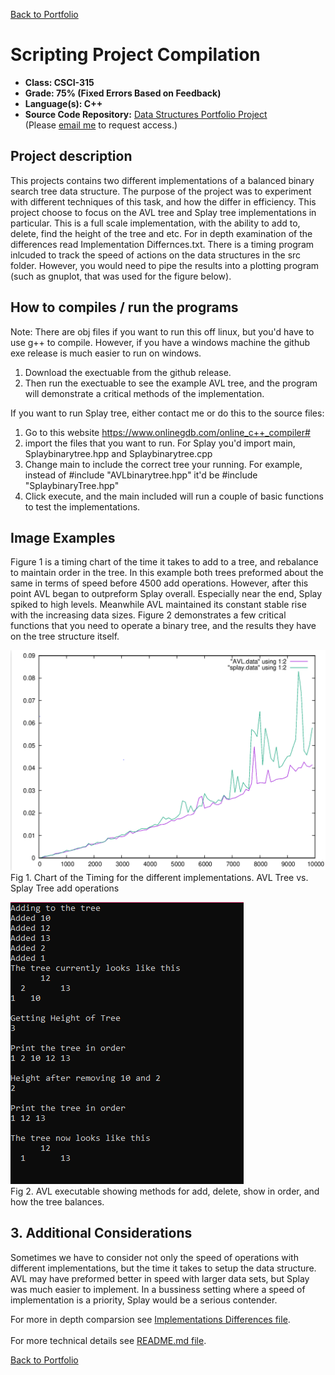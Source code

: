 [Back to Portfolio](https://joshtomith.github.io/)

Scripting Project Compilation
===============

-   **Class: CSCI-315** 
-   **Grade: 75% (Fixed Errors Based on Feedback)**
-   **Language(s): C++**
-   **Source Code Repository:** [Data Structures Portfolio Project](https://github.com/Joshtomith/Data-Structures-Portfolio-)  
    (Please [email me](mailto:JTSmith3@csustudent.net?subject=GitHub%20Access) to request access.)

## Project description

This projects contains two different implementations of a balanced binary search tree data structure. The purpose of the project was to experiment with different techniques of this task, and how the differ in efficiency. This project choose to focus on the AVL tree and Splay tree implementations in particular. This is a full scale implementation, with the ability to add to, delete, find the height of the tree and etc. For in depth examination of the differences read Implementation Differnces.txt. There is a timing program inlcuded to track the speed of actions on the data structures in the src folder. However, you would need to pipe the results into a plotting program (such as gnuplot, that was used for the figure below).

## How to compiles / run the programs

Note: There are obj files if you want to run this off linux, but you'd have to use g++ to compile. However, if you have a windows machine the github exe release is much easier to run on windows.


1) Download the exectuable from the github release.
2) Then run the exectuable to see the example AVL tree, and the program will demonstrate a critical methods of the implementation.

If you want to run Splay tree, either contact me or do this to the source files:
1) Go to this website https://www.onlinegdb.com/online_c++_compiler# 
2) import the files that you want to run. For Splay you'd import main, Splaybinarytree.hpp and Splaybinarytree.cpp
3) Change main to include the correct tree your running. For example, instead of #include "AVLbinarytree.hpp" it'd be #include "SplaybinaryTree.hpp"  
4) Click execute, and the main included will run a couple of basic functions to test the implementations.


## Image Examples

Figure 1 is a timing chart of the time it takes to add to a tree, and rebalance to maintain order in the tree. In this example both trees preformed about the same in terms of speed before 4500 add operations. However, after this point AVL began to outpreform Splay overall. Especially near the end, Splay spiked to high levels. Meanwhile AVL maintained its constant stable rise with the increasing data sizes. Figure 2 demonstrates a few critical functions that you need to operate a binary tree, and the results they have on the tree structure itself.

![screenshot](images/AVLandSplay.png)
<br>Fig 1. Chart of the Timing for the different implementations. AVL Tree vs. Splay Tree add operations

![screenshot](images/DatastructuresFig2.PNG)
<br>Fig 2. AVL executable showing methods for add, delete, show in order, and how the tree balances.

## 3. Additional Considerations

Sometimes we have to consider not only the speed of operations with different implementations, but the time it takes to setup the data structure. AVL may have preformed better in speed with larger data sets, but Splay was much easier to implement. In a bussiness setting where a speed of implementation is a priority, Splay would be a serious contender.

For more in depth comparsion see [Implementations Differences file](Implementations_Differences.md).
<br><br>For more technical details see [README.md file](https://github.com/Joshtomith/Data-Structures-Portfolio-/blob/main/README.md).

[Back to Portfolio](https://joshtomith.github.io/)
